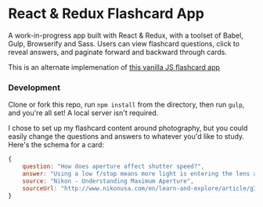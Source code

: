 # React & Redux Flashcard App

A work-in-progress app built with React & Redux, with a toolset of Babel, Gulp, Browserify and Sass. Users can view flashcard questions, click to reveal answers, and paginate forward and backward through cards.

This is an alternate implemenation of [this vanilla JS flashcard app](https://github.com/ahoef/es2015-flashcard-app)
<!-- [www.ahoef.co/flashcards](www.ahoef.co/flashcards) -->


### Development 

Clone or fork this repo, run `npm install` from the directory, then run `gulp`, and you're all set! A local server isn't required. 

I chose to set up my flashcard content around photography, but you could easily change the questions and answers to whatever you'd like to study. Here's the schema for a card:

```javascript
{
	question: "How does aperture affect shutter speed?",
	answer: "Using a low f/stop means more light is entering the lens and therefore the shutter doesn't need to stay open as long to make a correct exposure which translates into a faster shutter speed.",
	source: "Nikon - Understanding Maximum Aperture",
	sourceUrl: "http://www.nikonusa.com/en/learn-and-explore/article/g3cu6o1r/understanding-maximum-aperture.html"
}
```


